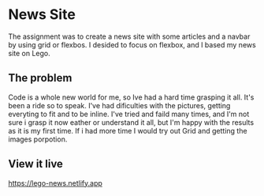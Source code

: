 # News Site

The assignment was to create a news site with some articles and a navbar by using grid or flexbos. I desided to focus on flexbox, and I based my news site on Lego.

## The problem
Code is a whole new world for me, so Ive had a hard time grasping it all. It's been a ride so to speak. I've had dificulties with the pictures, getting everyting to fit and to be inline. I've tried and faild many times, and I'm not sure i grasp it now eather or understand it all, but I'm happy with the results as it is my first time. If i had more time I would try out Grid and getting the images porpotion. 

## View it live
https://lego-news.netlify.app 

